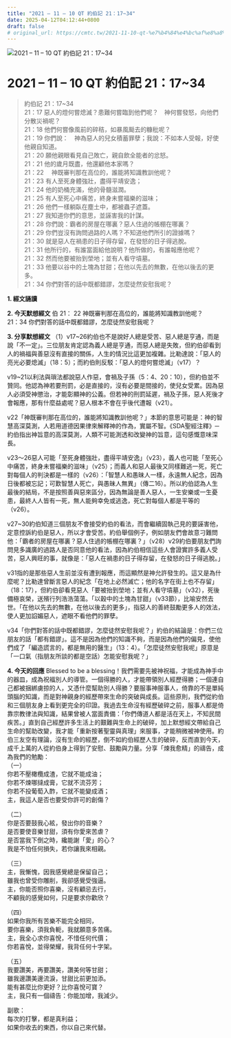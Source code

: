 ```yaml
---
title: "2021 – 11 – 10 QT 約伯記 21：17~34"
date: 2025-04-12T04:12:44+0800
draft: false
# original_url: https://cmtc.tw/2021-11-10-qt-%e7%b4%84%e4%bc%af%e8%a8%98-21%ef%bc%9a1734
---
```


![2021 – 11 – 10 QT 約伯記 21：17\~34](/images/qt.jpg   "2021 – 11 – 10 QT 約伯記 21：17\~34")

# 2021 – 11 – 10 QT 約伯記 21：17\~34

> 約伯記 21：17\~34  
> 21：17 惡人的燈何嘗熄滅？患難何嘗臨到他們呢？　神何嘗發怒，向他們分散災禍呢？  
> 21：18 他們何嘗像風前的碎秸，如暴風颳去的糠秕呢？  
> 21：19 你們說：　神為惡人的兒女積蓄罪孽；我說：不如本人受報，好使他親自知道。  
> 21：20 願他親眼看見自己敗亡，親自飲全能者的忿怒。  
> 21：21 他的歲月既盡，他還顧他本家嗎？  
> 21：22 　神既審判那在高位的，誰能將知識教訓他呢？  
> 21：23 有人至死身體強壯，盡得平靖安逸；  
> 21：24 他的奶桶充滿，他的骨髓滋潤。  
> 21：25 有人至死心中痛苦，終身未嘗福樂的滋味；  
> 21：26 他們一樣躺臥在塵土中，都被蟲子遮蓋。  
> 21：27 我知道你們的意思，並誣害我的計謀。  
> 21：28 你們說：霸者的房屋在哪裏？惡人住過的帳棚在哪裏？  
> 21：29 你們豈沒有詢問過路的人嗎？不知道他們所引的證據嗎？  
> 21：30 就是惡人在禍患的日子得存留，在發怒的日子得逃脫。  
> 21：31 他所行的，有誰當面給他說明？他所做的，有誰報應他呢？  
> 21：32 然而他要被抬到塋地；並有人看守墳墓。  
> 21：33 他要以谷中的土塊為甘甜；在他以先去的無數，在他以後去的更多。  
> 21：34 你們對答的話中既都錯謬，怎麼徒然安慰我呢？

**1. 經文誦讀**

**2.  今天默想經文**
伯 21： 22 神既審判那在高位的，誰能將知識教訓他呢？  
21：34 你們對答的話中既都錯謬，怎麼徒然安慰我呢？

**3. 分享默想經文**
（1）v17\~26約伯也不是說好人總是受苦、惡人總是亨通，而是說「不一定」。三位朋友肯定認為義人總是亨通，而惡人總是失敗，但約伯卻看到人的禍福與善惡沒有直接的關係，人生的情況比這更加複雜。比勒達說：「惡人的亮光必要熄滅」（18：5）；而約伯則反駁：「惡人的燈何嘗熄滅」（v17）？

v19\~21以利法與瑣法都說惡人作惡，會禍及子孫（5：4、20：10），但約伯並不贊同。他認為神若要刑罰，必是直接的，沒有必要是間接的，使兒女受累。因為惡人必須受神懲治，才能彰顯神的公義。但若神的刑罰延遲，禍及子孫，惡人死後才會報應，那有什麼益處呢？惡人根本不會在乎後代遭報（v21）。

v22「神既審判那在高位的，誰能將知識教訓他呢？」本節的意思可能是：神的智慧高深莫測，人若用道德因果律來解釋神的作為，實屬不智。《SDA聖經注釋》─約伯指出神旨意的高深莫測，人類不可能測透和改變神的旨意，這句感慨意味深長。

v23～26惡人可能「至死身體強壯，盡得平靖安逸」（v23），義人也可能「至死心中痛苦，終身未嘗福樂的滋味」（v25）；而義人和惡人最後又同樣難逃一死，死亡對每個人的判決都是一樣的（v26）：「智慧人和愚昧人一樣，永遠無人紀念，因為日後都被忘記；可歎智慧人死亡，與愚昧人無異」（傳二16）。所以約伯認為人生最後的結局，不是按照善與惡來區分，因為無論是善人惡人，一生安樂或一生憂患，最終人人皆有一死，無人能夠幸免或逃逸，死亡對每個人都是平等的（v26）。

v27\~30約伯知道三個朋友不會接受約伯的看法，而會繼續固執己見的要誣害他，定意控訴約伯是惡人，所以才會受苦。約伯舉個例子，例如朋友們會故意刁難問他：「霸者的房屋在哪裏？惡人住過的帳棚在哪裏？」（v28）v29約伯要朋友們詢問見多識廣的過路人是否同意他的看法，因為約伯相信這些人會證實許多義人受苦，惡人興旺的事，就像是：「惡人在禍患的日子得存留，在發怒的日子得逃脫。」

v31指的是那些惡人生前並沒有遭到報應，而這顯然是神允許發生的。這又是為什麼呢？比勒達曾斷言惡人的紀念「在地上必然滅亡；他的名字在街上也不存留」（18：17），但約伯卻看見惡人「要被抬到塋地；並有人看守墳墓」（v32），死後備極哀榮，送殯行列浩浩蕩蕩。「以穀中的土塊為甘甜」（v33節），比喻安然去世。「在他以先去的無數，在他以後去的更多」，指惡人的善終鼓勵更多人的效法，使人更加諂媚惡人，遮眼不看他們的罪孽。

v34「你們對答的話中既都錯謬，怎麼徒然安慰我呢？」約伯的結論是：你們三位朋友的話「都有錯謬」。這不是因為他們的知識不夠，而是因為他們的偏見，使他們成了「編造謊言的，都是無用的醫生」（13：4）。「怎麼徒然安慰我呢」原意是「一口氣（指朋友所談的都是空話）怎能安慰我呢？」

**4. 今天的回應**
Blessed to be a blessing！我們需要先被神祝福，才能成為神手中的器皿，成為祝福別人的導管。一個得勝的人，才能帶領別人經歷得勝；一個連自己都被捆綁虜掠的人，又憑什麼幫助別人得勝？要服事神服事人，倚靠的不是單純頭腦的知識，而是對神親身的經歷帶來生命的突破與成長。這些原則，我們從約伯和三個朋友身上看到更完全的印證。我過去生命沒有經歷破碎之前，服事人都是倚靠宗教律法與知識，結果曾被人當面責備：「你們傳道人都是活在天上，不知民間疾苦。」直到自己經歷許多生活上的艱難與生命上的破碎，加上默想經文帶給自己生命的幫助改變，我才能「重新按著聖靈與真理」來服事，才能稍微被神使用。約伯三友空有理論，沒有生命的經歷，倒不如約伯經歷人生的破碎，反而直到今天，成千上萬的人從約伯身上得到了安慰、鼓勵與力量。分享「煉我愈精」的禱告，成為我們的勉勵：  
（一）  
你若不壓橄欖成渣，它就不能成油；  
你若不煉哪撻成膏，它就不流芬芳；  
你若不投葡萄入酢，它就不能變成酒；  
主，我這人是否也要受你許可的創傷？

（二）  
你是否要鼓我心絃，發出你的音樂？  
是否要使音樂甘甜，須有你愛來苦虐？  
是否當我下倒之時，纔能謝「愛」的心？  
我是不怕任何損失，若你讓我來相親。

（三）  
主，我慚愧，因我感覺總是保留自己；  
雖我也曾受你雕削，我卻感覺受強逼。  
主，你能否照你喜樂，沒有顧忌去行，  
不顧我的感覺如何，只是要求你歡欣？

（四）  
如果你我所有苦樂不能完全相同，  
要你喜樂，須我負軛，我就願意多苦痛。  
主，我全心求你喜悅，不惜任何代價；  
你若喜悅，並得榮耀，我背任何十字架。

（五）  
我要讚美，再要讚美，讚美何等甘甜；  
雖我邊讚美邊流淚，甘甜比前更加添。  
能有甚麼比你更好？比你喜悅可寶？  
主，我只有一個禱告：你能加增，我減少。

副歌：  
每次的打擊，都是真利益；  
如果你收去的東西，你以自己來代替。
